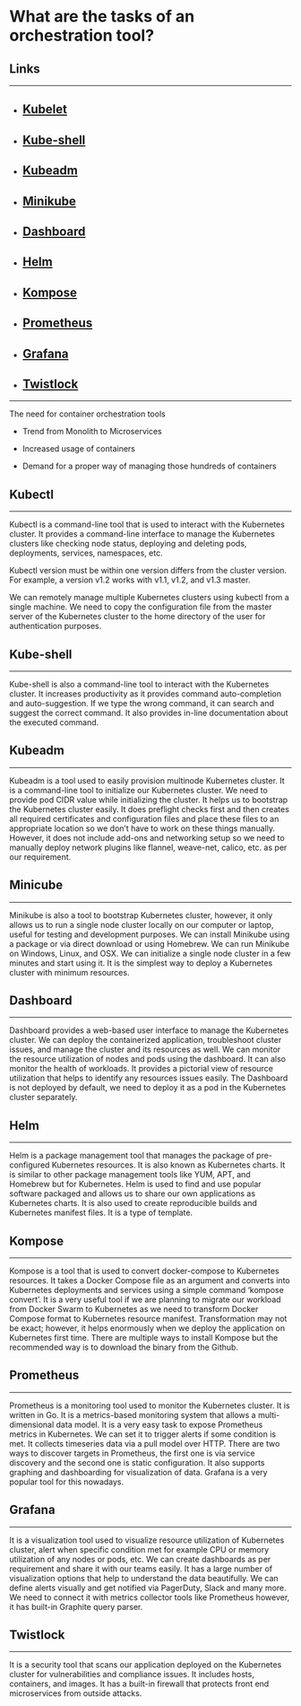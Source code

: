 # What are the tasks of an orchestration tool?


## Links
---
- ## __[Kubelet](#Kubectl)__
- ## __[Kube-shell](#kube-shell)__
- ## __[Kubeadm](#kubeadm)__
- ## __[Minikube](#minicube)__
- ## __[Dashboard](#Dashboard)__
- ## __[Helm](#helm)__
- ## __[Kompose](#kompose)__
- ## __[Prometheus](#prometheus)__
- ## __[Grafana](#grafana)__
- ## __[Twistlock](#twistlock)__

---

The need for container orchestration tools

- Trend from Monolith to Microservices

- Increased usage of containers

- Demand for a proper way of managing those hundreds of containers

## Kubectl
---    
Kubectl is a command-line tool that is used to interact with the Kubernetes cluster. It provides a command-line interface to manage the Kubernetes clusters like checking node status, deploying and deleting pods, deployments, services, namespaces, etc.

Kubectl version must be within one version differs from the cluster version. For example, a version v1.2 works with v1.1, v1.2, and v1.3 master.

We can remotely manage multiple Kubernetes clusters using kubectl from a single machine. We need to copy the configuration file from the master server of the Kubernetes cluster to the home directory of the user for authentication purposes.

## Kube-shell
---
Kube-shell is also a command-line tool to interact with the Kubernetes cluster. It increases productivity as it provides command auto-completion and auto-suggestion. If we type the wrong command, it can search and suggest the correct command. It also provides in-line documentation about the executed command.

## Kubeadm
---
Kubeadm is a tool used to easily provision multinode Kubernetes cluster. It is a command-line tool to initialize our Kubernetes cluster. We need to provide pod CIDR value while initializing the cluster. It helps us to bootstrap the Kubernetes cluster easily. It does preflight checks first and then creates all required certificates and configuration files and place these files to an appropriate location so we don’t have to work on these things manually. However, it does not include add-ons and networking setup so we need to manually deploy network plugins like flannel, weave-net, calico, etc. as per our requirement.

## Minicube
---
Minikube is also a tool to bootstrap Kubernetes cluster, however, it only allows us to run a single node cluster locally on our computer or laptop, useful for testing and development purposes. We can install Minikube using a package or via direct download or using Homebrew. We can run Minikube on Windows, Linux, and OSX. We can initialize a single node cluster in a few minutes and start using it. It is the simplest way to deploy a Kubernetes cluster with minimum resources.

## Dashboard
---
Dashboard provides a web-based user interface to manage the Kubernetes cluster. We can deploy the containerized application, troubleshoot cluster issues, and manage the cluster and its resources as well. We can monitor the resource utilization of nodes and pods using the dashboard. It can also monitor the health of workloads. It provides a pictorial view of resource utilization that helps to identify any resources issues easily. The Dashboard is not deployed by default, we need to deploy it as a pod in the Kubernetes cluster separately.

## Helm
---
Helm is a package management tool that manages the package of pre-configured Kubernetes resources. It is also known as Kubernetes charts. It is similar to other package management tools like YUM, APT, and Homebrew but for Kubernetes. Helm is used to find and use popular software packaged and allows us to share our own applications as Kubernetes charts. It is also used to create reproducible builds and Kubernetes manifest files. It is a type of template.

## Kompose
---
Kompose is a tool that is used to convert docker-compose to Kubernetes resources. It takes a Docker Compose file as an argument and converts into Kubernetes deployments and services using a simple command ‘kompose convert’. It is a very useful tool if we are planning to migrate our workload from Docker Swarm to Kubernetes as we need to transform Docker Compose format to Kubernetes resource manifest. Transformation may not be exact; however, it helps enormously when we deploy the application on Kubernetes first time. There are multiple ways to install Kompose but the recommended way is to download the binary from the Github.

## Prometheus
---
Prometheus is a monitoring tool used to monitor the Kubernetes cluster. It is written in Go. It is a metrics-based monitoring system that allows a multi-dimensional data model. It is a very easy task to expose Prometheus metrics in Kubernetes. We can set it to trigger alerts if some condition is met. It collects timeseries data via a pull model over HTTP. There are two ways to discover targets in Prometheus, the first one is via service discovery and the second one is static configuration. It also supports graphing and dashboarding for visualization of data.  Grafana is a very popular tool for this nowadays.

## Grafana
---
It is a visualization tool used to visualize resource utilization of Kubernetes cluster, alert when specific condition met for example CPU or memory utilization of any nodes or pods, etc. We can create dashboards as per requirement and share it with our teams easily. It has a large number of visualization options that help to understand the data beautifully. We can define alerts visually and get notified via PagerDuty, Slack and many more. We need to connect it with metrics collector tools like Prometheus however, it has built-in Graphite query parser.

## Twistlock
---
It is a security tool that scans our application deployed on the Kubernetes cluster for vulnerabilities and compliance issues. It includes hosts, containers, and images. It has a built-in firewall that protects front end microservices from outside attacks.

